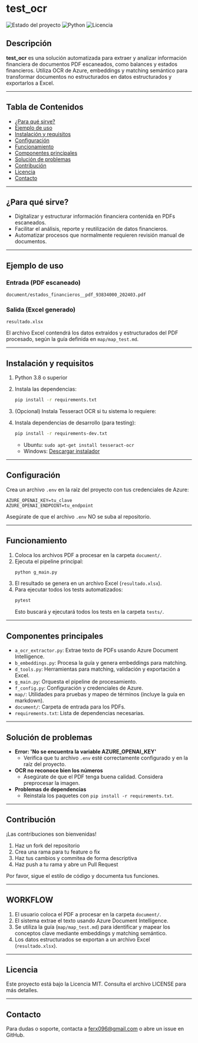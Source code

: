 # test_ocr

![Estado del proyecto](https://img.shields.io/badge/estado-en%20desarrollo-yellow)
![Python](https://img.shields.io/badge/python-3.8%2B-blue)
![Licencia](https://img.shields.io/badge/licencia-MIT-green)

## Descripción

**test_ocr** es una solución automatizada para extraer y analizar información financiera de documentos PDF escaneados, como balances y estados financieros. Utiliza OCR de Azure, embeddings y matching semántico para transformar documentos no estructurados en datos estructurados y exportarlos a Excel.

---

## Tabla de Contenidos
- [¿Para qué sirve?](#para-qué-sirve)
- [Ejemplo de uso](#ejemplo-de-uso)
- [Instalación y requisitos](#instalación-y-requisitos)
- [Configuración](#configuración)
- [Funcionamiento](#funcionamiento)
- [Componentes principales](#componentes-principales)
- [Solución de problemas](#solución-de-problemas)
- [Contribución](#contribución)
- [Licencia](#licencia)
- [Contacto](#contacto)

---

## ¿Para qué sirve?

- Digitalizar y estructurar información financiera contenida en PDFs escaneados.
- Facilitar el análisis, reporte y reutilización de datos financieros.
- Automatizar procesos que normalmente requieren revisión manual de documentos.

---

## Ejemplo de uso

### Entrada (PDF escaneado)

    document/estados_financieros__pdf_93834000_202403.pdf

### Salida (Excel generado)

    resultado.xlsx

El archivo Excel contendrá los datos extraídos y estructurados del PDF procesado, según la guía definida en `map/map_test.md`.

---

## Instalación y requisitos

1. Python 3.8 o superior
2. Instala las dependencias:
   ```bash
   pip install -r requirements.txt
   ```
3. (Opcional) Instala Tesseract OCR si tu sistema lo requiere:
4. Instala dependencias de desarrollo (para testing):
   ```bash
   pip install -r requirements-dev.txt
   ```

   - Ubuntu: `sudo apt-get install tesseract-ocr`
   - Windows: [Descargar instalador](https://github.com/tesseract-ocr/tesseract)

---

## Configuración

Crea un archivo `.env` en la raíz del proyecto con tus credenciales de Azure:

```
AZURE_OPENAI_KEY=tu_clave
AZURE_OPENAI_ENDPOINT=tu_endpoint
```

Asegúrate de que el archivo `.env` NO se suba al repositorio.

---

## Funcionamiento

1. Coloca los archivos PDF a procesar en la carpeta `document/`.
2. Ejecuta el pipeline principal:
   ```bash
   python g_main.py
   ```
3. El resultado se genera en un archivo Excel (`resultado.xlsx`).
4. Para ejecutar todos los tests automatizados:
   ```bash
   pytest
   ```
   Esto buscará y ejecutará todos los tests en la carpeta `tests/`.

---

## Componentes principales

- `a_ocr_extractor.py`: Extrae texto de PDFs usando Azure Document Intelligence.
- `b_embeddings.py`: Procesa la guía y genera embeddings para matching.
- `d_tools.py`: Herramientas para matching, validación y exportación a Excel.
- `g_main.py`: Orquesta el pipeline de procesamiento.
- `f_config.py`: Configuración y credenciales de Azure.
- `map/`: Utilidades para pruebas y mapeo de términos (incluye la guía en markdown).
- `document/`: Carpeta de entrada para los PDFs.
- `requirements.txt`: Lista de dependencias necesarias.

---

## Solución de problemas

- **Error: 'No se encuentra la variable AZURE_OPENAI_KEY'**
  - Verifica que tu archivo `.env` esté correctamente configurado y en la raíz del proyecto.
- **OCR no reconoce bien los números**
  - Asegúrate de que el PDF tenga buena calidad. Considera preprocesar la imagen.
- **Problemas de dependencias**
  - Reinstala los paquetes con `pip install -r requirements.txt`.

---

## Contribución

¡Las contribuciones son bienvenidas!

1. Haz un fork del repositorio
2. Crea una rama para tu feature o fix
3. Haz tus cambios y commitea de forma descriptiva
4. Haz push a tu rama y abre un Pull Request

Por favor, sigue el estilo de código y documenta tus funciones.

---

## WORKFLOW

1. El usuario coloca el PDF a procesar en la carpeta `document/`.
2. El sistema extrae el texto usando Azure Document Intelligence.
3. Se utiliza la guía (`map/map_test.md`) para identificar y mapear los conceptos clave mediante embeddings y matching semántico.
4. Los datos estructurados se exportan a un archivo Excel (`resultado.xlsx`).
---

## Licencia

Este proyecto está bajo la Licencia MIT. Consulta el archivo LICENSE para más detalles.

---

## Contacto

Para dudas o soporte, contacta a ferx096@gmail.com o abre un issue en GitHub.
